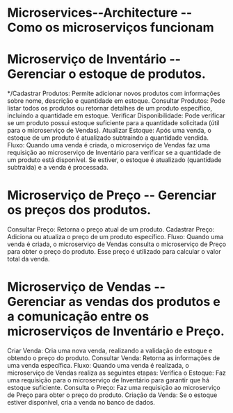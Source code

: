 # Microservices--Architecture -- Como os microserviços funcionam
# Microserviço de Inventário -- Gerenciar o estoque de produtos.

*/Cadastrar Produtos: Permite adicionar novos produtos com informações sobre nome, descrição e quantidade em estoque.
Consultar Produtos: Pode listar todos os produtos ou retornar detalhes de um produto específico, incluindo a quantidade em estoque.
Verificar Disponibilidade: Pode verificar se um produto possui estoque suficiente para a quantidade solicitada (útil para o microserviço de Vendas).
Atualizar Estoque: Após uma venda, o estoque de um produto é atualizado subtraindo a quantidade vendida.
Fluxo: Quando uma venda é criada, o microserviço de Vendas faz uma requisição ao microserviço de Inventário para verificar se a quantidade de um produto está disponível. Se estiver, o estoque é atualizado (quantidade subtraída) e a venda é processada.

# Microserviço de Preço -- Gerenciar os preços dos produtos.

Consultar Preço: Retorna o preço atual de um produto.
Cadastrar Preço: Adiciona ou atualiza o preço de um produto específico.
Fluxo: Quando uma venda é criada, o microserviço de Vendas consulta o microserviço de Preço para obter o preço do produto. Esse preço é utilizado para calcular o valor total da venda.

# Microserviço de Vendas -- Gerenciar as vendas dos produtos e a comunicação entre os microserviços de Inventário e Preço.

Criar Venda: Cria uma nova venda, realizando a validação de estoque e obtendo o preço do produto.
Consultar Venda: Retorna as informações de uma venda específica.
Fluxo: Quando uma venda é realizada, o microserviço de Vendas realiza as seguintes etapas:
Verifica o Estoque: Faz uma requisição para o microserviço de Inventário para garantir que há estoque suficiente.
Consulta o Preço: Faz uma requisição ao microserviço de Preço para obter o preço do produto.
Criação da Venda: Se o estoque estiver disponível, cria a venda no banco de dados.

